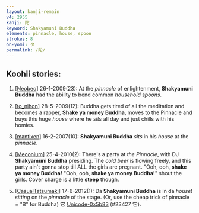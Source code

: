 ```yaml
---
layout: kanji-remain
v4: 2955
kanji: 陀
keyword: Shakyamuni Buddha
elements: pinnacle, house, spoon
strokes: 8
on-yomi: タ
permalink: /陀/
---
```


## Koohii stories: 

1) [<a href="http://kanji.koohii.com/profile/Neobeo">Neobeo</a>] 26-1-2009(23): At the <em>pinnacle</em> of enlightenment,<strong> Shakyamuni Buddha</strong> had the ability to bend common <em>household spoons</em>.

2) [<a href="http://kanji.koohii.com/profile/to_nihon">to_nihon</a>] 28-5-2009(12): Buddha gets tired of all the meditation and becomes a rapper, <strong>Shake ya money Buddha</strong>, moves to the Pinnacle and buys this huge <em>house</em> where he <em>sits</em> all day and just chills with his homies.

3) [<a href="http://kanji.koohii.com/profile/mantixen">mantixen</a>] 16-2-2007(10): <strong>Shakyamuni Buddha</strong> <em>sits</em> in his <em>house</em> at the <em>pinnacle</em>.

4) [<a href="http://kanji.koohii.com/profile/Meconium">Meconium</a>] 25-4-2010(2): There&#039;s a party at <em>the Pinnacle</em>, with DJ<strong> Shakyamuni Buddha</strong> presiding. The <em>cold beer</em> is flowing freely, and this party ain&#039;t gonna stop till ALL the girls are pregnant. &quot;Ooh, ooh, <strong>shake ya money Buddha!</strong> &quot;Ooh, ooh, <strong>shake ya money Buddha!</strong>&quot; shout the girls. Cover charge is a little <strong>steep</strong> though.

5) [<a href="http://kanji.koohii.com/profile/CasualTatsumaki">CasualTatsumaki</a>] 17-6-2012(1): Da<strong> Shakyamuni Buddha</strong> is in da <em>house</em>! <em>sitting</em> on the <em>pinnacle</em> of the stage. (Or, use the cheap trick of pinnacle = &quot;B&quot; for Buddha) 它 <a href="http://kanji.koohii.com/study/kanji/23427">Unicode-0x5b83</a> (#23427 它).

